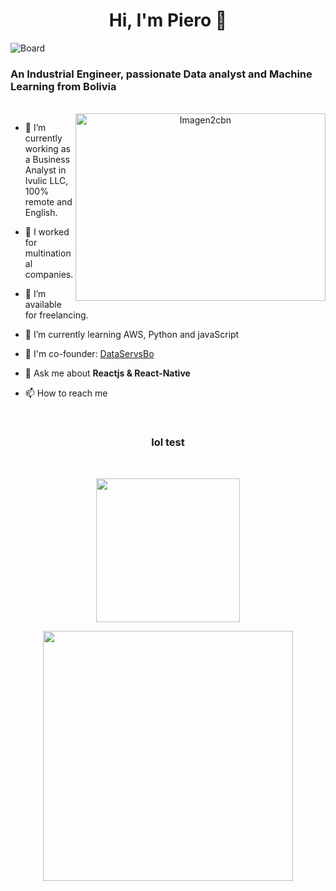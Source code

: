 <h1 align="center"> Hi, I'm Piero 👋 </h1>

![Board](https://github.com/PieroGP3009/PieroGP3009/assets/135992649/f8369a74-f2a1-4b22-9c6e-0db35935ae5d)
<br>

<h3> An Industrial Engineer, passionate Data analyst and Machine Learning from Bolivia </h3>
<br>

<div align="center">
  <img align="right" src="https://github.com/PieroGP3009/PieroGP3009/assets/135992649/0ac6e330-8b2c-42ed-a15f-24d1e140a28f" alt="Imagen2cbn" width="400" height="300">
</div>


- 🔭 I’m currently working as a Business Analyst in Ivulic LLC, 100% remote and English.

- 🌱 I worked for multinational companies.

- 🤝 I’m available for freelancing.

- 🌱 I’m currently learning AWS, Python and javaScript

- 📝 I'm co-founder: <a href="https://www.dataservsbo.com/" target="_blank">DataServsBo</a>

- 💬 Ask me about **Reactjs & React-Native**

- 📫 How to reach me


<br>

<h3 align="center">  lol test </h3>
<br>
<p align = "center">
    <a href= "https://app.powerbi.com/view?r=eyJrIjoiMWNhZjdmOTQtNGVjNS00MGI2LWJjNDYtZTcxNTQ0ZmQ3NjlkIiwidCI6IjcxZDFhMmFhLWVkZDktNGY4MS05OGZkLTM5ZmJhNWU5ZTE3NCIsImMiOjR9">
      <img src="https://github.com/PieroGP3009/PieroGP3009/assets/135992649/16b49309-acaa-4394-8c26-ce71d85bcac4" width="230">
    </a>
<p align = "center">
    <a href= "https://app.powerbi.com/view?r=eyJrIjoiY2IyMDIzMWUtNjlkMS00MTg4LWFjNDQtMzRjNmQ4OTVlMDM5IiwidCI6IjcxZDFhMmFhLWVkZDktNGY4MS05OGZkLTM5ZmJhNWU5ZTE3NCIsImMiOjR9">
        <img src="https://github.com/PieroGP3009/PieroGP3009/assets/135992649/617578ed-387c-483a-bd6b-f42ff8a895f0" width="400">
    </a>
</p>
<!--
**PieroGP3009/PieroGP3009** is a ✨ _special_ ✨ repository because its `README.md` (this file) appears on your GitHub profile.

Here are some ideas to get you started:

- 🔭 I’m currently working on ...
- 🌱 I’m currently learning ...
- 👯 I’m looking to collaborate on ...
- 🤔 I’m looking for help with ...
- 💬 Ask me about ...
- 📫 How to reach me: ...
- 😄 Pronouns: ...
- ⚡ Fun fact: ...
-->
